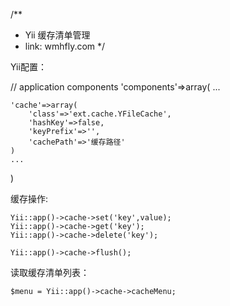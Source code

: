 /**
 * Yii  缓存清单管理
 * link: wmhfly.com
 */

Yii配置：

// application components
'components'=>array(
	...

	'cache'=>array(
		'class'=>'ext.cache.YFileCache',
		'hashKey'=>false,
		'keyPrefix'=>'',
		'cachePath'=>'缓存路径'
	)
	...
)

缓存操作:

	Yii::app()->cache->set('key',value);
	Yii::app()->cache->get('key');
	Yii::app()->cache->delete('key');
	
	Yii::app()->cache->flush();

读取缓存清单列表：

	$menu = Yii::app()->cache->cacheMenu;